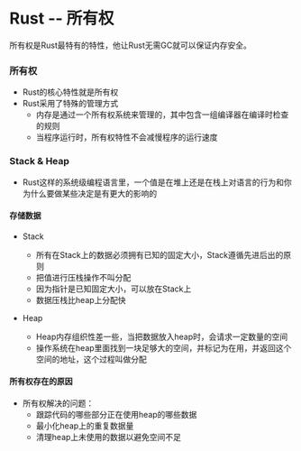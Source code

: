 # Rust -- 所有权

所有权是Rust最特有的特性，他让Rust无需GC就可以保证内存安全。

### 所有权
- Rust的核心特性就是所有权
- Rust采用了特殊的管理方式
    - 内存是通过一个所有权系统来管理的，其中包含一组编译器在编译时检查的规则
    - 当程序运行时，所有权特性不会减慢程序的运行速度 


### Stack & Heap

- Rust这样的系统级编程语言里，一个值是在堆上还是在栈上对语言的行为和你为什么要做某些决定是有更大的影响的

#### 存储数据
- Stack
    - 所有在Stack上的数据必须拥有已知的固定大小，Stack遵循先进后出的原则
    - 把值进行压栈操作不叫分配
    - 因为指针是已知固定大小，可以放在Stack上
    - 数据压栈比heap上分配快

- Heap
    - Heap内存组织性差一些，当把数据放入heap时，会请求一定数量的空间
    - 操作系统在heap里面找到一块足够大的空间，并标记为在用，并返回这个空间的地址，这个过程叫做分配

    

#### 所有权存在的原因
- 所有权解决的问题： 
    - 跟踪代码的哪些部分正在使用heap的哪些数据
    - 最小化heap上的重复数据量
    - 清理heap上未使用的数据以避免空间不足 


